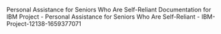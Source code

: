 Personal Assistance for Seniors Who Are Self-Reliant
Documentation for IBM Project - Personal Assistance for Seniors Who Are Self-Reliant - IBM-Project-12138-1659377071
